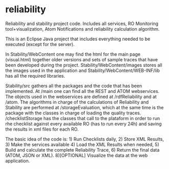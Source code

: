 reliability
===========

Reliability and stability project code. Includes all services, RO Monitoring tool+visualization, Atom Notifications and reliability calculation algorithm.

This is an Eclipse Java project that includes everything needed to be executed (except for the server).

In Stability/WebContent one may find the html for the main page (visual.html) together older versions and sets of sample traces that have been developed during the project. Stability/WebContent/images stores all the images used in the application and Stability/WebContent/WEB-INF/lib has all the required libraries.

Stability/src gathers all the packages and the code that has been implemented. At /main one can find all the REST and ATOM webservices. The objects used in the webservices are defined at /rdfReliability and at /atom. The algorithms in charge of the calculations of Reliability and Stability are performed at /storageEvaluation, which at the same time is the package with the classes in charge of loading the quality traces. /checklistStorage has the classes that call to the plataform in order to run rhe checklist against every available RO (has to run every 24h) and saving the results in xml files for each RO. 

The basic idea of the code is: 1) Run Checklists daily, 2) Store XML Results, 3) Make the services available 4) Load the XML Results when needed, 5) Build and calculate the complete Reliability Trace, 6) Return the final data (ATOM, JSON or XML). 8)[OPTIONAL] Visualize the data at the web application.
